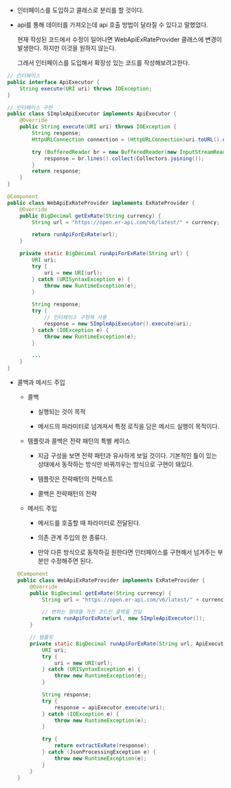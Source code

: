 - 인터페이스를 도입하고 클래스로 분리를 할 것이다.

- api를 통해 데이터를 가져오는데 api 호출 방법이 달라질 수 있다고 말했었다.

  현재 작성된 코드에서 수정이 일어나면 WebApiExRateProvider 클래스에 변경이 발생한다. 하지만 이것을 원하지 않는다.

  그래서 인터페이스를 도입해서 확장성 있는 코드를 작성해보려고한다.

```java
// 인터페이스
public interface ApiExecutor {
	String execute(URI uri) throws IOException;
}

// 인터페이스 구현
public class SImpleApiExecutor implements ApiExecutor {
	@Override
	public String execute(URI uri) throws IOException {
		String response;
		HttpURLConnection connection = (HttpURLConnection)uri.toURL().openConnection();

		try (BufferedReader br = new BufferedReader(new InputStreamReader(connection.getInputStream()))) {
			response = br.lines().collect(Collectors.joining());
		}
		return response;
	}
}

@Component
public class WebApiExRateProvider implements ExRateProvider {
	@Override
	public BigDecimal getExRate(String currency) {
		String url = "https://open.er-api.com/v6/latest/" + currency;

		return runApiForExRate(url);
	}

	private static BigDecimal runApiForExRate(String url) {
		URI uri;
		try {
			uri = new URI(url);
		} catch (URISyntaxException e) {
			throw new RuntimeException(e);
		}

		String response;
		try {
			// 인터페이스 구현체 사용
			response = new SImpleApiExecutor().execute(uri);
		} catch (IOException e) {
			throw new RuntimeException(e);
		}

		...
	}
}
```

- 콜백과 메서드 주입

  - 콜백

    - 실행되는 것이 목적

    - 메서드의 파라미터로 넘겨져서 특정 로직을 담은 메서드 실행이 목적이다.

  - 템플릿과 콜백은 전략 패턴의 특별 케이스

    - 지금 구성을 보면 전략 패턴과 유사하게 보일 것이다. 기본적인 틀이 있는 상태에서 동작하는 방식만 바꿔끼우는 방식으로 구현이 돼있다.

    - 템플릿은 전략패턴의 컨텍스트

    - 콜백은 전략패턴의 전략

  - 메서드 주입

    - 메서드를 호출할 때 파라미터로 전달된다.

    - 의존 관계 주입의 한 종류다.

    - 만약 다른 방식으로 동작하길 원한다면 인터페이스를 구현해서 넘겨주는 부분만 수정해주면 된다.

  ```java
  @Component
  public class WebApiExRateProvider implements ExRateProvider {
      @Override
      public BigDecimal getExRate(String currency) {
          String url = "https://open.er-api.com/v6/latest/" + currency;

          // 변하는 형태를 가진 코드인 콜백을 전달
          return runApiForExRate(url, new SImpleApiExecutor());
      }

      // 템플릿
      private static BigDecimal runApiForExRate(String url, ApiExecutor apiExecutor) {
          URI uri;
          try {
              uri = new URI(url);
          } catch (URISyntaxException e) {
              throw new RuntimeException(e);
          }

          String response;
          try {
              response = apiExecutor.execute(uri);
          } catch (IOException e) {
              throw new RuntimeException(e);
          }

          try {
              return extractExRate(response);
          } catch (JsonProcessingException e) {
              throw new RuntimeException(e);
          }
      }
  }
  ```
